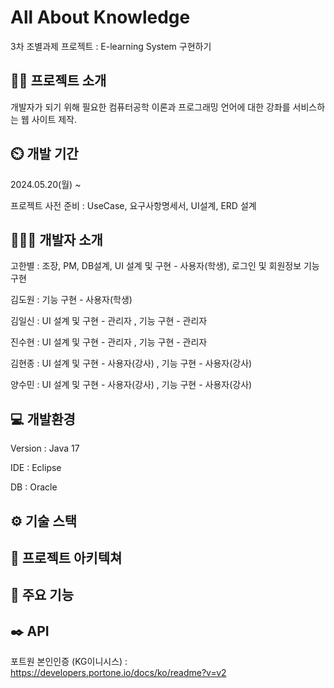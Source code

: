 # All About Knowledge
3차 조별과제 프로젝트 : E-learning System 구현하기

## 👨‍🏫 프로젝트 소개
개발자가 되기 위해 필요한 컴퓨터공학 이론과 프로그래밍 언어에 대한 강좌를 서비스하는 웹 사이트 제작.

## ⏲️ 개발 기간
2024.05.20(월) ~

프로젝트 사전 준비 : UseCase, 요구사항명세서, UI설계, ERD 설계

## 🧑‍🤝‍🧑 개발자 소개
고한별 : 조장, PM, DB설계, UI 설계 및 구현 - 사용자(학생), 로그인 및 회원정보 기능 구현

김도원 : 기능 구현 - 사용자(학생)

김일신 : UI 설계 및 구현 - 관리자 , 기능 구현 - 관리자

진수현 : UI 설계 및 구현 - 관리자 , 기능 구현 - 관리자

김현종 : UI 설계 및 구현 - 사용자(강사) , 기능 구현 - 사용자(강사)

양수민 : UI 설계 및 구현 - 사용자(강사) , 기능 구현 - 사용자(강사)

## 💻 개발환경
Version : Java 17

IDE : Eclipse

DB : Oracle

## ⚙️ 기술 스택

## 📝 프로젝트 아키텍쳐

## 📌 주요 기능

## ✒️ API
포트원 본인인증 (KG이니시스) : https://developers.portone.io/docs/ko/readme?v=v2
